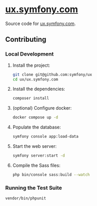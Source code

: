 # [ux.symfony.com](https://ux.symfony.com)

Source code for [ux.symfony.com](https://ux.symfony.com).

## Contributing

### Local Development

1. Install the project:
    ```bash
    git clone git@github.com:symfony/ux
    cd ux/ux.symfony.com
    ```
2. Install the dependencies:
    ```bash
    composer install
    ```
3. (optional) Configure docker:
    ```bash
    docker compose up -d
    ```
4. Populate the database:
    ```bash
    symfony console app:load-data
    ```
5. Start the web server:
    ```bash
    symfony server:start -d
    ```

6. Compile the Sass files:
    ```bash
    php bin/console sass:build --watch
    ```

### Running the Test Suite

```bash
vendor/bin/phpunit
```
